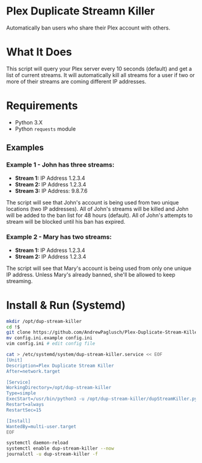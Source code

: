 # Plex Duplicate Streamn Killer
Automatically ban users who share their Plex account with others.

# What It Does
This script will query your Plex server every 10 seconds (default) and get a list of current streams. It will automatically kill all streams for a user if two or more of their streams are coming different IP addresses. 

# Requirements
- Python 3.X
- Python `requests` module

## Examples

### Example 1 - John has three streams:

 - **Stream 1:** IP Address 1.2.3.4
 - **Stream 2:** IP Address 1.2.3.4
 - **Stream 3:** IP Address: 9.8.7.6
 
 The script will see that John's account is being used from two unique locations (two IP addresses). All of John's streams will be killed and John will be added to the ban list for 48 hours (default). All of John's attempts to stream will be blocked until his ban has expired.
 
 ### Example 2 - Mary has two streams:
 
  - **Stream 1:** IP Address 1.2.3.4
  - **Stream 2:** IP Address 1.2.3.4
  
  The script will see that Mary's account is being used from only one unique IP address. Unless Mary's already banned, she'll be allowed to keep streaming.
  
# Install & Run (Systemd)

```bash
mkdir /opt/dup-stream-killer
cd !$
git clone https://github.com/AndrewPaglusch/Plex-Duplicate-Stream-Killer .
mv config.ini.example config.ini
vim config.ini # edit config file

cat > /etc/systemd/system/dup-stream-killer.service << EOF
[Unit]
Description=Plex Duplicate Stream Killer
After=network.target

[Service]
WorkingDirectory=/opt/dup-stream-killer
Type=simple
ExecStart=/usr/bin/python3 -u /opt/dup-stream-killer/dupStreamKiller.py
Restart=always
RestartSec=15

[Install]
WantedBy=multi-user.target
EOF

systemctl daemon-reload
systemctl enable dup-stream-killer --now
journalctl -u dup-stream-killer -f
```

